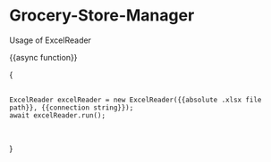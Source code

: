 # Grocery-Store-Manager
Usage of ExcelReader

{{async function}}

{
  <pre>
      <code>
ExcelReader excelReader = new ExcelReader({{absolute .xlsx file path}}, {{connection string}});
await excelReader.run();
      </code>
  </pre>
}
